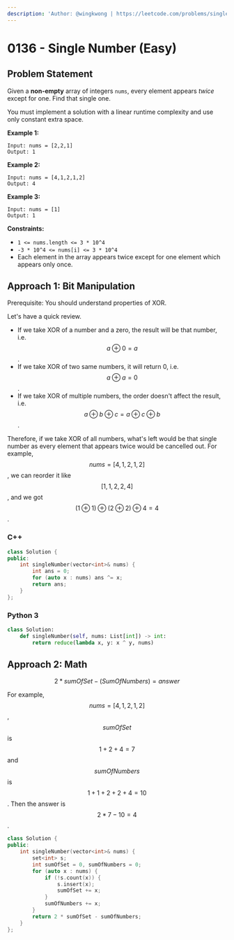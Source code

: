 ```yaml
---
description: 'Author: @wingkwong | https://leetcode.com/problems/single-number/'
---
```


# 0136 - Single Number (Easy)

## Problem Statement

Given a **non-empty** array of integers `nums`, every element appears _twice_ except for one. Find that single one.

You must implement a solution with a linear runtime complexity and use only constant extra space.

**Example 1:**

```
Input: nums = [2,2,1]
Output: 1
```

**Example 2:**

```
Input: nums = [4,1,2,1,2]
Output: 4
```

**Example 3:**

```
Input: nums = [1]
Output: 1
```

**Constraints:**

* `1 <= nums.length <= 3 * 10^4`
* `-3 * 10^4 <= nums[i] <= 3 * 10^4`
* Each element in the array appears twice except for one element which appears only once.

## Approach 1: Bit Manipulation

Prerequisite:  You should understand properties of XOR.

Let's have a quick review.

* If we take XOR of a number and a zero, the result will be that number, i.e. $$a \oplus 0 = a$$.
* If we take XOR of two same numbers, it will return 0, i.e. $$a \oplus a = 0$$.
* If we take XOR of multiple numbers, the order doesn't affect the result, i.e. $$a \oplus b \oplus c = a \oplus c \oplus b$$.

Therefore, if we take XOR of all numbers, what's left would be that single number as every element that appears twice would be cancelled out. For example, $$nums = [4,1,2,1,2]$$, we can reorder it like $$[1,1,2,2,4]$$, and we got $$(1 \oplus 1) \oplus (2 \oplus 2) \oplus 4 = 4$$.

### C++

```cpp
class Solution {
public:
    int singleNumber(vector<int>& nums) {
        int ans = 0;
        for (auto x : nums) ans ^= x;
        return ans;
    }
};
```

### Python 3

```python
class Solution:
    def singleNumber(self, nums: List[int]) -> int:
        return reduce(lambda x, y: x ^ y, nums)
```

## Approach 2: Math

$$2 * sumOfSet - (SumOfNumbers) = answer$$

For example, $$nums = [4,1,2,1,2]$$, $$sumOfSet$$ is $$1 + 2 + 4 = 7$$ and $$sumOfNumbers$$is $$1 + 1 + 2 + 2 + 4 = 10$$. Then the answer is $$2 *7 - 10 = 4$$.

```cpp
class Solution {
public:
    int singleNumber(vector<int>& nums) {
        set<int> s;
        int sumOfSet = 0, sumOfNumbers = 0;
        for (auto x : nums) {
            if (!s.count(x)) {
                s.insert(x);
                sumOfSet += x;
            }
            sumOfNumbers += x;
        }
        return 2 * sumOfSet - sumOfNumbers;
    }
};
```
